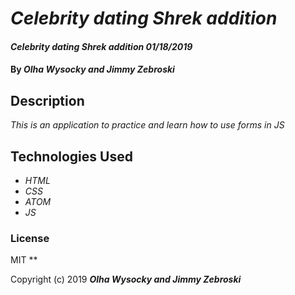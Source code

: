 # _Celebrity dating Shrek addition_

#### _Celebrity dating Shrek addition 01/18/2019_

#### By _**Olha Wysocky and Jimmy Zebroski**_

## Description

_This is an application to practice and learn how to use forms in JS_


## Technologies Used

* _HTML_
* _CSS_
* _ATOM_
* _JS_

### License
MIT
**

Copyright (c) 2019 **_Olha Wysocky and Jimmy Zebroski_**
